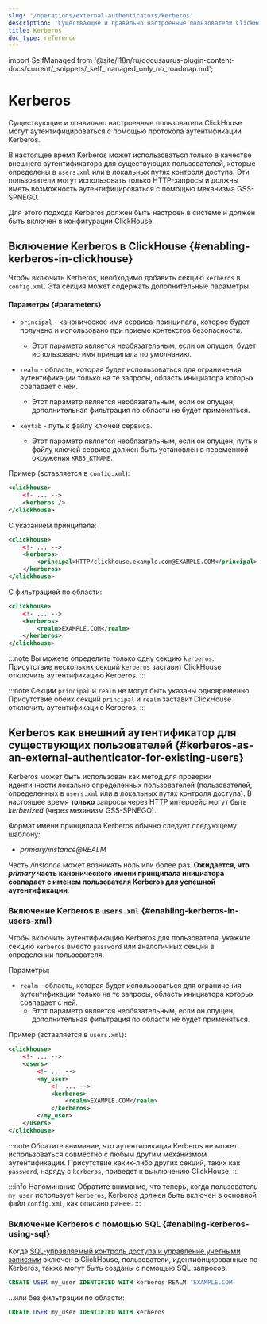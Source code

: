 ```yaml
---
slug: '/operations/external-authenticators/kerberos'
description: 'Существающие и правильно настроенные пользователи ClickHouse могут'
title: Kerberos
doc_type: reference
---
```

import SelfManaged from '@site/i18n/ru/docusaurus-plugin-content-docs/current/_snippets/_self_managed_only_no_roadmap.md';


# Kerberos

<SelfManaged />

Существующие и правильно настроенные пользователи ClickHouse могут аутентифицироваться с помощью протокола аутентификации Kerberos.

В настоящее время Kerberos может использоваться только в качестве внешнего аутентификатора для существующих пользователей, которые определены в `users.xml` или в локальных путях контроля доступа. Эти пользователи могут использовать только HTTP-запросы и должны иметь возможность аутентифицироваться с помощью механизма GSS-SPNEGO.

Для этого подхода Kerberos должен быть настроен в системе и должен быть включен в конфигурации ClickHouse.

## Включение Kerberos в ClickHouse {#enabling-kerberos-in-clickhouse}

Чтобы включить Kerberos, необходимо добавить секцию `kerberos` в `config.xml`. Эта секция может содержать дополнительные параметры.

#### Параметры {#parameters}

- `principal` - каноническое имя сервиса-принципала, которое будет получено и использовано при приеме контекстов безопасности.
  - Этот параметр является необязательным, если он опущен, будет использовано имя принципала по умолчанию.

- `realm` - область, которая будет использоваться для ограничения аутентификации только на те запросы, область инициатора которых совпадает с ней.
  - Этот параметр является необязательным, если он опущен, дополнительная фильтрация по области не будет применяться.

- `keytab` - путь к файлу ключей сервиса.
  - Этот параметр является необязательным, если он опущен, путь к файлу ключей сервиса должен быть установлен в переменной окружения `KRB5_KTNAME`.

Пример (вставляется в `config.xml`):

```xml
<clickhouse>
    <!- ... -->
    <kerberos />
</clickhouse>
```

С указанием принципала:

```xml
<clickhouse>
    <!- ... -->
    <kerberos>
        <principal>HTTP/clickhouse.example.com@EXAMPLE.COM</principal>
    </kerberos>
</clickhouse>
```

С фильтрацией по области:

```xml
<clickhouse>
    <!- ... -->
    <kerberos>
        <realm>EXAMPLE.COM</realm>
    </kerberos>
</clickhouse>
```

:::note
Вы можете определить только одну секцию `kerberos`. Присутствие нескольких секций `kerberos` заставит ClickHouse отключить аутентификацию Kerberos.
:::

:::note
Секции `principal` и `realm` не могут быть указаны одновременно. Присутствие обеих секций `principal` и `realm` заставит ClickHouse отключить аутентификацию Kerberos.
:::

## Kerberos как внешний аутентификатор для существующих пользователей {#kerberos-as-an-external-authenticator-for-existing-users}

Kerberos может быть использован как метод для проверки идентичности локально определенных пользователей (пользователей, определенных в `users.xml` или в локальных путях контроля доступа). В настоящее время **только** запросы через HTTP интерфейс могут быть *kerberized* (через механизм GSS-SPNEGO).

Формат имени принципала Kerberos обычно следует следующему шаблону:

- *primary/instance@REALM*

Часть */instance* может возникать ноль или более раз. **Ожидается, что *primary* часть канонического имени принципала инициатора совпадает с именем пользователя Kerberos для успешной аутентификации**.

### Включение Kerberos в `users.xml` {#enabling-kerberos-in-users-xml}

Чтобы включить аутентификацию Kerberos для пользователя, укажите секцию `kerberos` вместо `password` или аналогичных секций в определении пользователя.

Параметры:

- `realm` - область, которая будет использоваться для ограничения аутентификации только на те запросы, область инициатора которых совпадает с ней.
  - Этот параметр является необязательным, если он опущен, дополнительная фильтрация по области не будет применяться.

Пример (вставляется в `users.xml`):

```xml
<clickhouse>
    <!- ... -->
    <users>
        <!- ... -->
        <my_user>
            <!- ... -->
            <kerberos>
                <realm>EXAMPLE.COM</realm>
            </kerberos>
        </my_user>
    </users>
</clickhouse>
```

:::note
Обратите внимание, что аутентификация Kerberos не может использоваться совместно с любым другим механизмом аутентификации. Присутствие каких-либо других секций, таких как `password`, наряду с `kerberos`, приведет к выключению ClickHouse.
:::

:::info Напоминание
Обратите внимание, что теперь, когда пользователь `my_user` использует `kerberos`, Kerberos должен быть включен в основной файл `config.xml`, как описано ранее.
:::

### Включение Kerberos с помощью SQL {#enabling-kerberos-using-sql}

Когда [SQL-управляемый контроль доступа и управление учетными записями](/operations/access-rights#access-control-usage) включен в ClickHouse, пользователи, идентифицированные по Kerberos, также могут быть созданы с помощью SQL-запросов.

```sql
CREATE USER my_user IDENTIFIED WITH kerberos REALM 'EXAMPLE.COM'
```

...или без фильтрации по области:

```sql
CREATE USER my_user IDENTIFIED WITH kerberos
```
